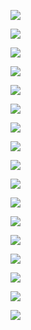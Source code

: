 ![](assets/2022-04-07-13-49-03-image.png)

![](assets/2022-04-07-13-58-06-image.png)

![](assets/2022-04-07-13-58-50-image.png)

![](assets/2022-04-07-14-00-05-image.png)

![](assets/2022-04-07-14-01-51-image.png)

![](assets/2022-04-07-14-06-28-image.png)

![](assets/2022-04-07-14-08-05-image.png)

![](assets/2022-04-07-14-13-22-image.png)

![](assets/2022-04-07-14-14-15-image.png)

![](assets/2022-04-07-14-14-37-image.png)

![](assets/2022-04-07-14-17-26-image.png)

![](assets/2022-04-07-14-21-16-image.png)

![](assets/2022-04-07-14-23-29-image.png)

![](assets/2022-04-07-14-28-09-image.png)

![](assets/2022-04-07-14-29-36-image.png)

![](assets/2022-04-07-14-30-40-image.png)

![](assets/2022-04-07-14-32-34-image.png)
